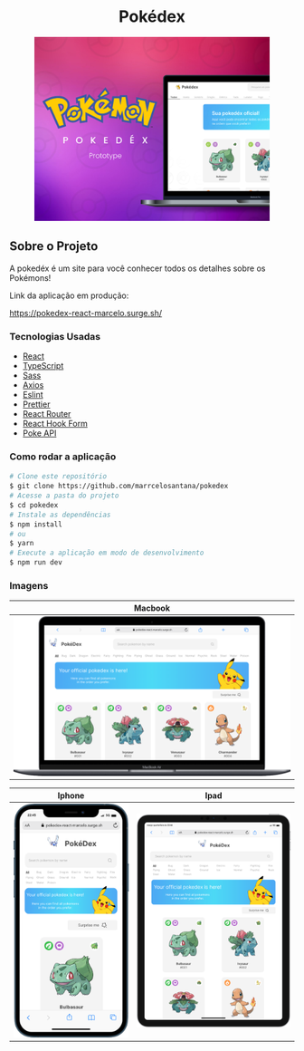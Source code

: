 <h1 style="text-align: center; font-weight: bold;">Pokédex</h1>

<div align="center" >
  <img src="src/assets/Thumb.png" height="325">
</div>

## Sobre o Projeto

A pokedéx é um site para você conhecer todos os detalhes sobre os Pokémons!

Link da aplicação em produção:

https://pokedex-react-marcelo.surge.sh/

### Tecnologias Usadas

- [React](https://pt-br.reactjs.org/)
- [TypeScript](https://www.typescriptlang.org/)
- [Sass](https://sass-lang.com/)
- [Axios](https://axios-http.com/ptbr/docs/intro)
- [Eslint](https://eslint.org/)
- [Prettier](https://prettier.io/)
- [React Router](https://reactrouter.com/en/main)
- [React Hook Form](https://react-hook-form.com/)
- [Poke API](https://pokeapi.co/)

### Como rodar a aplicação

```bash
# Clone este repositório
$ git clone https://github.com/marrcelosantana/pokedex
# Acesse a pasta do projeto
$ cd pokedex
# Instale as dependências
$ npm install
# ou
$ yarn
# Execute a aplicação em modo de desenvolvimento
$ npm run dev

```

### Imagens

|               Macbook               |
| :---------------------------------: |
| <img src= "./public/print-mac.png"> |

|                 Iphone                 |                 Ipad                 |
| :------------------------------------: | :----------------------------------: |
| <img src= "./public/print-mobile.png"> | <img src= "./public/print-ipad.png"> |
